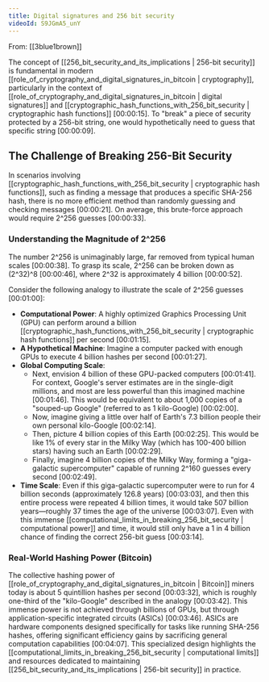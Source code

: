 ```yaml
---
title: Digital signatures and 256 bit security
videoId: S9JGmA5_unY
---
```


From: [[3blue1brown]] <br/> 

The concept of [[256_bit_security_and_its_implications | 256-bit security]] is fundamental in modern [[role_of_cryptography_and_digital_signatures_in_bitcoin | cryptography]], particularly in the context of [[role_of_cryptography_and_digital_signatures_in_bitcoin | digital signatures]] and [[cryptographic_hash_functions_with_256_bit_security | cryptographic hash functions]] <a class="yt-timestamp" data-t="00:00:15">[00:00:15]</a>. To "break" a piece of security protected by a 256-bit string, one would hypothetically need to guess that specific string <a class="yt-timestamp" data-t="00:00:09">[00:00:09]</a>.

## The Challenge of Breaking 256-Bit Security

In scenarios involving [[cryptographic_hash_functions_with_256_bit_security | cryptographic hash functions]], such as finding a message that produces a specific SHA-256 hash, there is no more efficient method than randomly guessing and checking messages <a class="yt-timestamp" data-t="00:00:21">[00:00:21]</a>. On average, this brute-force approach would require 2^256 guesses <a class="yt-timestamp" data-t="00:00:33">[00:00:33]</a>.

### Understanding the Magnitude of 2^256

The number 2^256 is unimaginably large, far removed from typical human scales <a class="yt-timestamp" data-t="00:00:38">[00:00:38]</a>. To grasp its scale, 2^256 can be broken down as (2^32)^8 <a class="yt-timestamp" data-t="00:00:46">[00:00:46]</a>, where 2^32 is approximately 4 billion <a class="yt-timestamp" data-t="00:00:52">[00:00:52]</a>.

Consider the following analogy to illustrate the scale of 2^256 guesses <a class="yt-timestamp" data-t="00:01:00">[00:01:00]</a>:

*   **Computational Power**: A highly optimized Graphics Processing Unit (GPU) can perform around a billion [[cryptographic_hash_functions_with_256_bit_security | cryptographic hash functions]] per second <a class="yt-timestamp" data-t="00:01:15">[00:01:15]</a>.
*   **A Hypothetical Machine**: Imagine a computer packed with enough GPUs to execute 4 billion hashes per second <a class="yt-timestamp" data-t="00:01:27">[00:01:27]</a>.
*   **Global Computing Scale**:
    *   Next, envision 4 billion of these GPU-packed computers <a class="yt-timestamp" data-t="00:01:41">[00:01:41]</a>. For context, Google's server estimates are in the single-digit millions, and most are less powerful than this imagined machine <a class="yt-timestamp" data-t="00:01:46">[00:01:46]</a>. This would be equivalent to about 1,000 copies of a "souped-up Google" (referred to as 1 kilo-Google) <a class="yt-timestamp" data-t="00:02:00">[00:02:00]</a>.
    *   Now, imagine giving a little over half of Earth's 7.3 billion people their own personal kilo-Google <a class="yt-timestamp" data-t="00:02:14">[00:02:14]</a>.
    *   Then, picture 4 billion copies of this Earth <a class="yt-timestamp" data-t="00:02:25">[00:02:25]</a>. This would be like 1% of every star in the Milky Way (which has 100-400 billion stars) having such an Earth <a class="yt-timestamp" data-t="00:02:29">[00:02:29]</a>.
    *   Finally, imagine 4 billion copies of the Milky Way, forming a "giga-galactic supercomputer" capable of running 2^160 guesses every second <a class="yt-timestamp" data-t="00:02:49">[00:02:49]</a>.
*   **Time Scale**: Even if this giga-galactic supercomputer were to run for 4 billion seconds (approximately 126.8 years) <a class="yt-timestamp" data-t="00:03:03">[00:03:03]</a>, and then this entire process were repeated 4 billion times, it would take 507 billion years—roughly 37 times the age of the universe <a class="yt-timestamp" data-t="00:03:07">[00:03:07]</a>. Even with this immense [[computational_limits_in_breaking_256_bit_security | computational power]] and time, it would still only have a 1 in 4 billion chance of finding the correct 256-bit guess <a class="yt-timestamp" data-t="00:03:14">[00:03:14]</a>.

### Real-World Hashing Power (Bitcoin)

The collective hashing power of [[role_of_cryptography_and_digital_signatures_in_bitcoin | Bitcoin]] miners today is about 5 quintillion hashes per second <a class="yt-timestamp" data-t="00:03:32">[00:03:32]</a>, which is roughly one-third of the "kilo-Google" described in the analogy <a class="yt-timestamp" data-t="00:03:42">[00:03:42]</a>. This immense power is not achieved through billions of GPUs, but through application-specific integrated circuits (ASICs) <a class="yt-timestamp" data-t="00:03:46">[00:03:46]</a>. ASICs are hardware components designed specifically for tasks like running SHA-256 hashes, offering significant efficiency gains by sacrificing general computation capabilities <a class="yt-timestamp" data-t="00:04:07">[00:04:07]</a>. This specialized design highlights the [[computational_limits_in_breaking_256_bit_security | computational limits]] and resources dedicated to maintaining [[256_bit_security_and_its_implications | 256-bit security]] in practice.